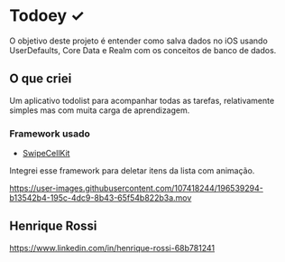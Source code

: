 # Todoey ✓

O objetivo deste projeto é entender como salva dados no iOS usando UserDefaults, Core Data e Realm com os conceitos de banco de dados.

## O que criei

Um aplicativo todolist para acompanhar todas as tarefas, relativamente simples mas com muita carga de aprendizagem.

### Framework usado

- [SwipeCellKit](https://github.com/SwipeCellKit/SwipeCellKit)

Integrei esse framework para deletar itens da lista com animação.




https://user-images.githubusercontent.com/107418244/196539294-b13542b4-195c-4dc9-8b43-65f54b822b3a.mov

## Henrique Rossi

https://www.linkedin.com/in/henrique-rossi-68b781241
